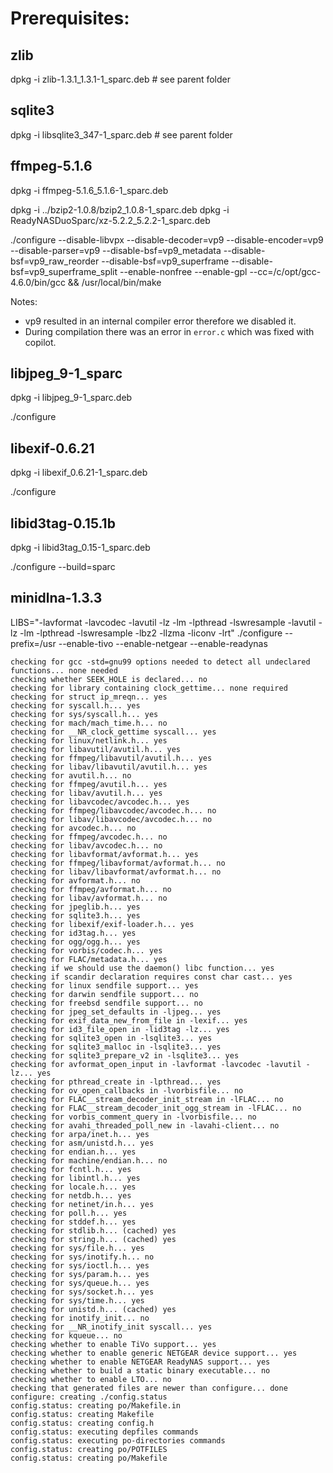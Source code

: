 
# Prerequisites:

## zlib
dpkg -i zlib-1.3.1_1.3.1-1_sparc.deb # see parent folder

## sqlite3
dpkg -i libsqlite3_347-1_sparc.deb # see parent folder

## ffmpeg-5.1.6
dpkg -i ffmpeg-5.1.6_5.1.6-1_sparc.deb

dpkg -i ../bzip2-1.0.8/bzip2_1.0.8-1_sparc.deb 
dpkg -i ReadyNASDuoSparc/xz-5.2.2_5.2.2-1_sparc.deb 


./configure 
--disable-libvpx --disable-decoder=vp9 --disable-encoder=vp9 --disable-parser=vp9 --disable-bsf=vp9_metadata --disable-bsf=vp9_raw_reorder --disable-bsf=vp9_superframe --disable-bsf=vp9_superframe_split --enable-nonfree --enable-gpl --cc=/c/opt/gcc-4.6.0/bin/gcc && /usr/local/bin/make

Notes:
- vp9 resulted in an internal compiler error therefore we disabled it.
- During compilation there was an error in `error.c` which was fixed with copilot.

## libjpeg_9-1_sparc
dpkg -i libjpeg_9-1_sparc.deb

./configure 
## libexif-0.6.21
dpkg -i libexif_0.6.21-1_sparc.deb

./configure 
## libid3tag-0.15.1b

dpkg -i libid3tag_0.15-1_sparc.deb

./configure --build=sparc

## minidlna-1.3.3

LIBS="-lavformat -lavcodec -lavutil -lz -lm -lpthread -lswresample  -lavutil -lz -lm -lpthread -lswresample -lbz2 -llzma -liconv -lrt" ./configure --prefix=/usr --enable-tivo --enable-netgear  --enable-readynas

```config.log
checking for gcc -std=gnu99 options needed to detect all undeclared functions... none needed
checking whether SEEK_HOLE is declared... no
checking for library containing clock_gettime... none required
checking for struct ip_mreqn... yes
checking for syscall.h... yes
checking for sys/syscall.h... yes
checking for mach/mach_time.h... no
checking for __NR_clock_gettime syscall... yes
checking for linux/netlink.h... yes
checking for libavutil/avutil.h... yes
checking for ffmpeg/libavutil/avutil.h... yes
checking for libav/libavutil/avutil.h... yes
checking for avutil.h... no
checking for ffmpeg/avutil.h... yes
checking for libav/avutil.h... yes
checking for libavcodec/avcodec.h... yes
checking for ffmpeg/libavcodec/avcodec.h... no
checking for libav/libavcodec/avcodec.h... no
checking for avcodec.h... no
checking for ffmpeg/avcodec.h... no
checking for libav/avcodec.h... no
checking for libavformat/avformat.h... yes
checking for ffmpeg/libavformat/avformat.h... no
checking for libav/libavformat/avformat.h... no
checking for avformat.h... no
checking for ffmpeg/avformat.h... no
checking for libav/avformat.h... no
checking for jpeglib.h... yes
checking for sqlite3.h... yes
checking for libexif/exif-loader.h... yes
checking for id3tag.h... yes
checking for ogg/ogg.h... yes
checking for vorbis/codec.h... yes
checking for FLAC/metadata.h... yes
checking if we should use the daemon() libc function... yes
checking if scandir declaration requires const char cast... yes
checking for linux sendfile support... yes
checking for darwin sendfile support... no
checking for freebsd sendfile support... no
checking for jpeg_set_defaults in -ljpeg... yes
checking for exif_data_new_from_file in -lexif... yes
checking for id3_file_open in -lid3tag -lz... yes
checking for sqlite3_open in -lsqlite3... yes
checking for sqlite3_malloc in -lsqlite3... yes
checking for sqlite3_prepare_v2 in -lsqlite3... yes
checking for avformat_open_input in -lavformat -lavcodec -lavutil -lz... yes
checking for pthread_create in -lpthread... yes
checking for ov_open_callbacks in -lvorbisfile... no
checking for FLAC__stream_decoder_init_stream in -lFLAC... no
checking for FLAC__stream_decoder_init_ogg_stream in -lFLAC... no
checking for vorbis_comment_query in -lvorbisfile... no
checking for avahi_threaded_poll_new in -lavahi-client... no
checking for arpa/inet.h... yes
checking for asm/unistd.h... yes
checking for endian.h... yes
checking for machine/endian.h... no
checking for fcntl.h... yes
checking for libintl.h... yes
checking for locale.h... yes
checking for netdb.h... yes
checking for netinet/in.h... yes
checking for poll.h... yes
checking for stddef.h... yes
checking for stdlib.h... (cached) yes
checking for string.h... (cached) yes
checking for sys/file.h... yes
checking for sys/inotify.h... no
checking for sys/ioctl.h... yes
checking for sys/param.h... yes
checking for sys/queue.h... yes
checking for sys/socket.h... yes
checking for sys/time.h... yes
checking for unistd.h... (cached) yes
checking for inotify_init... no
checking for __NR_inotify_init syscall... yes
checking for kqueue... no
checking whether to enable TiVo support... yes
checking whether to enable generic NETGEAR device support... yes
checking whether to enable NETGEAR ReadyNAS support... yes
checking whether to build a static binary executable... no
checking whether to enable LTO... no
checking that generated files are newer than configure... done
configure: creating ./config.status
config.status: creating po/Makefile.in
config.status: creating Makefile
config.status: creating config.h
config.status: executing depfiles commands
config.status: executing po-directories commands
config.status: creating po/POTFILES
config.status: creating po/Makefile
```
